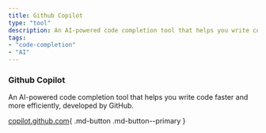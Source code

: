 ```yaml
---
title: Github Copilot
type: "tool"
description: An AI-powered code completion tool that helps you write code faster and more efficiently, developed by GitHub.
tags:
- "code-completion"
- "AI"
---
```


### Github Copilot

An AI-powered code completion tool that helps you write code faster and more efficiently, developed by GitHub.

[copilot.github.com](https://copilot.github.com/){ .md-button .md-button--primary } 
